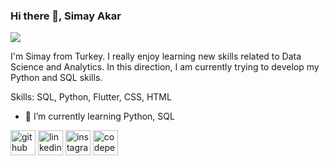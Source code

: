 ### Hi there 👋, Simay Akar
![](https://i.ibb.co/19tmWWG/banner.png)

I'm Simay from Turkey. I really enjoy learning new skills related to Data Science and Analytics. In this direction, I am currently trying to develop my Python and SQL skills. 

Skills: SQL, Python, Flutter, CSS, HTML

- 🌱 I’m currently learning Python, SQL 


[<img src='https://cdn.jsdelivr.net/npm/simple-icons@3.0.1/icons/github.svg' alt='github' height='40'>](https://github.com/simayakar)  [<img src='https://cdn.jsdelivr.net/npm/simple-icons@3.0.1/icons/linkedin.svg' alt='linkedin' height='40'>](https://www.linkedin.com/in/simay-akar-6b8a49159/)  [<img src='https://cdn.jsdelivr.net/npm/simple-icons@3.0.1/icons/instagram.svg' alt='instagram' height='40'>](https://www.instagram.com/simayakar/)  [<img src='https://cdn.jsdelivr.net/npm/simple-icons@3.0.1/icons/codepen.svg' alt='codepen' height='40'>](https://codepen.io/simoyland)  

